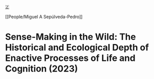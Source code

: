 [🇿](zotero://select/library/items/8GAAQBCV)

[[People/Miguel A Sepúlveda-Pedro]] 
# Sense-Making in the Wild: The Historical and Ecological Depth of Enactive Processes of Life and Cognition (2023)

